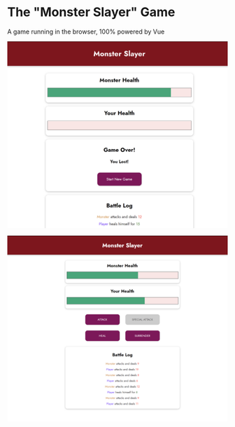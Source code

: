 # The "Monster Slayer" Game
 A game running in the browser, 100% powered by Vue

 ![ScreenShot1](./ScreenShot1.png)

 ![ScreenShot2](./ScreenShot2.png)